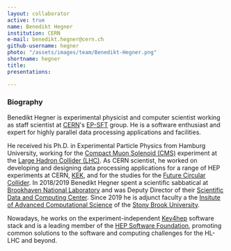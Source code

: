 ```yaml
---
layout: collaborator
active: true
name: Benedikt Hegner
institution: CERN
e-mail: benedikt.hegner@cern.ch
github-username: hegner
photo: "/assets/images/team/Benedikt-Hegner.png"
shortname: hegner
title: 
presentations:

---
```


### Biography

Benedikt Hegner is experimental physicist and computer scientist working as staff scientist at [CERN](http://home.web.cern.ch/)'s [EP-SFT](https://ep-dep-sft.web.cern.ch/) group. He is a software enthusiast and expert for highly parallel data processing applications and facilities.

He received his Ph.D. in Experimental Particle Physics from Hamburg University, working for the [Compact Muon Solenoid (CMS)](https://cms.cern) experiment at the [Large Hadron Collider (LHC)](http://home.web.cern.ch/topics/large-hadron-collider). As CERN scientist, he worked on developing and designing data processing applications for a range of HEP experiments at CERN, [KEK](https://www2.kek.jp/accl/eng/index.html), and for the studies for the [Future Circular Collider](https://fcc.web.cern.ch/). In 2018/2019 Benedikt Hegner spent a scientific sabbatical at [Brookhaven National Laboratory](https://bnl.gov) and was Deputy Director of their [Scientific Data and Computing Center](https://www.sdcc.bnl.gov/). Since 2019 he is adjunct faculty a the [Insitute of Advanced Computational Science](https://iacs.stonybrook.edu/) of the [Stony Brook University](https://www.stonybrook.edu/).

Nowadays, he works on the experiment-independent [Key4hep](https://key4hep.github.io/key4hep-doc/) software stack and is a leading member of the [HEP Software Foundation](https://hepsoftwarefoundation.org/), promoting common solutions to the software and computing challenges for the HL-LHC and beyond.
